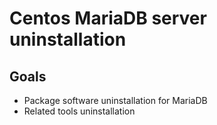 # Centos MariaDB server uninstallation

## Goals
- Package software uninstallation for MariaDB
- Related tools uninstallation
